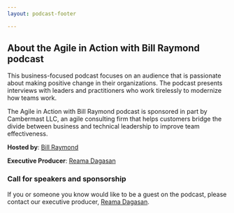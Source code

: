 ```yaml
---
layout: podcast-footer

---
```

## About the Agile in Action with Bill Raymond podcast

This business-focused podcast focuses on an audience that is passionate about making positive change in their organizations. The podcast presents interviews with leaders and practitioners who work tirelessly to modernize how teams work.

The Agile in Action with Bill Raymond podcast is sponsored in part by Cambermast LLC, an agile consulting firm that helps customers bridge the divide between business and technical leadership to improve team effectiveness.

**Hosted by**: [Bill Raymond](mailto:bill.raymond@cambermast.com "Bill Raymond")

**Executive Producer**: [Reama Dagasan](mailto:reama.dagasan@cambermast.com "Reama Dagasan")

### Call for speakers and sponsorship

If you or someone you know would like to be a guest on the podcast, please contact our executive producer, [Reama Dagasan](mailto:reama.dagasan@cambermast.com "Reama Dagasan").